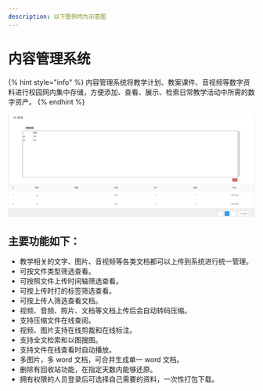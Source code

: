 ```yaml
---
description: 以下图例均为示意图
---
```


# 内容管理系统

{% hint style="info" %}
内容管理系统将教学计划、教案课件、音视频等数字资料进行校园网内集中存储，方便添加、查看、展示、检索日常教学活动中所需的数字资产。
{% endhint %}

![](../.gitbook/assets/image%20%2827%29.png)

## 主要功能如下：

* 教学相关的文字、图片、音视频等各类文档都可以上传到系统进行统一管理。
* 可按文件类型筛选查看。
* 可按照文件上传时间轴筛选查看。
* 可按上传时打的标签筛选查看。
* 可按上传人筛选查看文档。
* 视频、音频、照片、文档等文档上传后会自动转码压缩。
* 支持压缩文件在线查阅。
* 视频、图片支持在线剪裁和在线标注。
* 支持全文检索和以图搜图。
* 支持文件在线查看时自动播放。
* 多图片，多 word 文档，可合并生成单一 word 文档。
* 删除有回收站功能，在指定天数内能够还原。
* 拥有权限的人员登录后可选择自己需要的资料，一次性打包下载。

